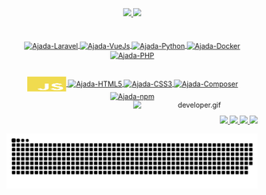 <div align="center">
  <a href="https://github.com/Ajada">
  <img height="180em" src="https://github-readme-stats.vercel.app/api?username=Ajada&show_icons=true&theme=dark&include_all_commits=true&count_private=true"/>
  <img height="180em" src="https://github-readme-stats.vercel.app/api/top-langs/?username=Ajada&layout=compact&langs_count=15&theme=dark"/>
</div> 

##

<div align="center"><br>
  <a href="https://laravel.com/" target="_blank">
    <img align="center" alt="Ajada-Laravel" height="30" width="80" src="https://upload.wikimedia.org/wikipedia/commons/9/9a/Laravel.svg" />
  </a>
  
  <a href="https://vuejs.org/" target="_blank">
    <img align="center" alt="Ajada-VueJs" height="30" width="80" src="https://cdn.jsdelivr.net/gh/devicons/devicon/icons/vuejs/vuejs-original-wordmark.svg" />
  </a>
  
  <a href="https://www.python.org/" target="_blank">
    <img align="center" alt="Ajada-Python" height="30" width="80" src="https://cdn.jsdelivr.net/gh/devicons/devicon/icons/python/python-original-wordmark.svg" />
  </a>
  
  <a href="https://www.docker.com/" target="_blank">
    <img align="center" alt="Ajada-Docker" height="30" width="80" src="https://cdn.jsdelivr.net/gh/devicons/devicon/icons/docker/docker-original-wordmark.svg" />
  </a>
  
  <a href="https://www.php.net/" target="_blank">
    <img align="center" alt="Ajada-PHP" height="30" width="80" src="https://cdn.jsdelivr.net/gh/devicons/devicon/icons/php/php-original.svg" />
  </a>
  
  <br>
  <br>
  <br>
  
  <a href="https://developer.mozilla.org/en-US/docs/Web/JavaScript" target="_blank">
    <img align="center" alt="Ajada-Js" height="30" width="80" src="https://raw.githubusercontent.com/devicons/devicon/master/icons/javascript/javascript-plain.svg">
  </a>
   
  <a href="https://developer.mozilla.org/en-US/docs/Glossary/HTML5" target="_blank">
    <img align="center" alt="Ajada-HTML5" height="30" width="80" src="https://cdn.jsdelivr.net/gh/devicons/devicon/icons/html5/html5-original-wordmark.svg">
  </a>
  
  <a href="https://developer.mozilla.org/pt-BR/docs/Web/CSS" target="_blank">
    <img align="center" alt="Ajada-CSS3" height="30" width="80" src="https://cdn.jsdelivr.net/gh/devicons/devicon/icons/css3/css3-original-wordmark.svg">
  </a>
  
  <a href="https://getcomposer.org/" target="_blank">
    <img align="center" alt="Ajada-Composer" height="30" width="80" src="https://cdn.jsdelivr.net/gh/devicons/devicon/icons/composer/composer-original.svg" />
  </a>
  
  <a href="https://www.npmjs.com/" target="_blank">
    <img align="center" alt="Ajada-npm" height="30" width="80" src="https://cdn.jsdelivr.net/gh/devicons/devicon/icons/npm/npm-original-wordmark.svg" />
  </a>
  
  <br>
  
  <img align="right" width="250" src="https://wolftechti.com.br/images/git_gif.gif" alt="developer.gif"/> 
</div>

##

<div align="right"> 
  <a href="https://api.whatsapp.com/send?phone=5515996382898&text=Ol%C3%A1%21+Seu+perfil+chamou+nossa+aten%C3%A7%C3%A3o" target="_blank">
    <img src="https://img.shields.io/badge/WhatsApp-25D366?style=for-the-badge&logo=whatsapp&logoColor=white" target="_blank">
  </a>
  
  <a href="https://www.linkedin.com/in/gustavo-ajada-724497204/" target="_blank">
    <img src="https://img.shields.io/badge/-LinkedIn-%230077B5?style=for-the-badge&logo=linkedin&logoColor=white" target="_blank">
  </a>
  
  <a href="https://www.instagram.com/gustavoajada/" target="_blank">
    <img src="https://img.shields.io/badge/-Instagram-%23E4405F?style=for-the-badge&logo=instagram&logoColor=white" target="_blank">
  </a>
  
  <a href = "mailto:gonsalezajada@gmail.com">
    <img src="https://img.shields.io/badge/-Gmail-%23333?style=for-the-badge&logo=gmail&logoColor=white" target="_blank">
  </a>
</div>

<br>

<div align="center">
  <picture>
    <source media="(prefers-color-scheme: dark)" srcset="https://raw.githubusercontent.com/Ajada/Ajada/output/github-contribution-grid-snake-dark.svg">
    <source media="(prefers-color-scheme: light)" srcset="https://raw.githubusercontent.com/Ajada/Ajada/output/github-contribution-grid-snake.svg">
    <img alt="github contribution grid snake animation" src="https://raw.githubusercontent.com/Ajada/Ajada/output/github-contribution-grid-snake.svg">
  </picture>
</div>  
